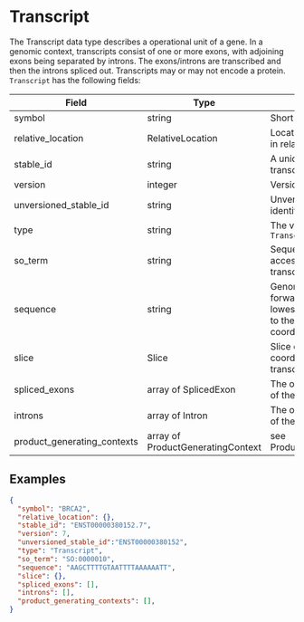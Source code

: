 # Transcript

The Transcript data type describes a operational unit of a gene. In a genomic context, transcripts consist of one or more exons, with adjoining exons being separated by introns. The exons/introns are transcribed and then the introns spliced out. Transcripts may or may not encode a protein. `Transcript` has the following fields:

| Field                       | Type                              | Description                         |
|-----------------------------|-----------------------------------|-------------------------------------|
| symbol                      | string                            | Short name
| relative_location           | RelativeLocation                  | Location of the transcript in relation to the gene
| stable_id                   | string                            | A unique identifier for the transcript
| version                     | integer                           | Version of the transcript
| unversioned_stable_id       | string                            | Unversioned unique identifier for the transcript
| type                        | string                            | The value is always `Transcript`
| so_term                     | string                            | Sequence Ontology accession describing the transcript biotype
| sequence                    | string                            | Genomic sequence on the forward strand from the lowest 5' end coordinate to the highest 3' end coordinate
| slice                       | Slice                             | Slice describing the coordinates of the transcript
| spliced_exons               | array of SplicedExon              | The ordered list of exons of the transcript
| introns                     | array of Intron                   | The ordered list of introns of the transcript
| product_generating_contexts | array of ProductGeneratingContext | see ProductGeneratingContext

## Examples
```json
{
  "symbol": "BRCA2",
  "relative_location": {},
  "stable_id": "ENST00000380152.7",
  "version": 7,
  "unversioned_stable_id":"ENST00000380152",
  "type": "Transcript",
  "so_term": "SO:0000010",
  "sequence": "AAGCTTTTGTAATTTTAAAAAATT",
  "slice": {},
  "spliced_exons": [],
  "introns": [],
  "product_generating_contexts": [],
}
```
